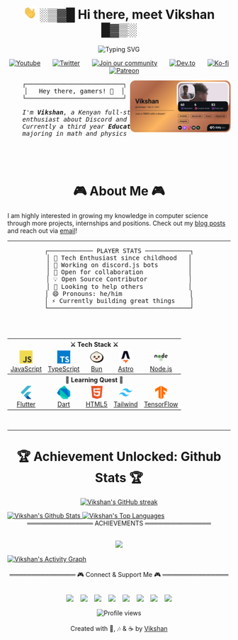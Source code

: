 <h1 align="center">
  <img src="https://raw.githubusercontent.com/ABSphreak/ABSphreak/master/gifs/Hi.gif" width="30px"> 
  ░▒▓█ Hi there, meet Vikshan █▓▒░
</h1>

<div align="center">
  <img src="https://readme-typing-svg.herokuapp.com?font=Press+Start+2P&size=16&duration=4000&color=00FF00&center=true&vCenter=true&width=500&lines=Be.D+Science+Undergraduate;Discord+Bot+Developer;DS+%7C+AI+%7C+ML+Enthusiast;Aspiring+Learner" alt="Typing SVG" />
</div>

<p align="center">
  <a href="https://www.youtube.com/@vikshan"><img width="32px" alt="Youtube" title="Youtube" src="https://i.imgur.com/qiXu7b2.png"/></a>
  &#8287;&#8287;&#8287;&#8287;&#8287;
  <a href="https://twitter.com/iamvikshan"><img width="32px" alt="Twitter" title="Twitter" src="https://i.imgur.com/OXZM1L6.png"/></a>
  &#8287;&#8287;&#8287;&#8287;&#8287;
  <a href="https://discord.gg/uMgS9evnmv"><img width="32px" src="https://i.imgur.com/OViZO8J.png" alt="Join our community"/></a>
  &#8287;&#8287;&#8287;&#8287;&#8287;
  <a href="https://dev.to/vikshan"><img width="32px" alt="Dev.to" title="Vikshan Dev.to" src="https://i.imgur.com/mVm29vK.png"></a>
  &#8287;&#8287;&#8287;&#8287;&#8287;
  <a href="https://ko-fi.com/vikshan"><img width="32px" alt="Ko-fi" title="Buy me a coffee" src="https://i.imgur.com/PpLeD3K.png"/></a>
  &#8287;&#8287;&#8287;&#8287;&#8287;
  <a href="https://www.patreon.com/vikshan"><img width="32px" alt="Patreon" title="Patreon" src="https://i.imgur.com/0uVwkoZ.png"/></a>
</p>

<div align="right">
  <a href="https://app.daily.dev/vikshan">
    <img align="right" src="./assets/img/devcard.png" width="45%" alt="Vikshan's Dev Card"/>
  </a>
</div>

<div align="left">
  <pre align="center">
   ┌──────────────────────────┐
   │   Hey there, gamers! 👋  │
   └──────────────────────────┘
  <em>
    I'm <b>Vikshan</b>, a Kenyan full-stack developer and 
    enthusiast about Discord and breaking things!
    Currently a third year <b>Education(Science)</b> undergraduate 
    majoring in math and physics at <a href="https://www.ku.ac.ke"><b>Kenyatta University</b>, Kenya</a>.
  </em>
  </pre>
</div>
<br/>
<div align="center">
  
  <h1>🎮 About Me 🎮 </h1>
  
</div>

I am highly interested in growing my knowledge in computer science through more projects,
internships and positions. Check out my [blog posts](https://blog.vikshan.tech) and reach out via
[email](mailto:info@vikshan.tech)!

---

<div align="left">
  <pre align="center">
┌──────────── PLAYER STATS ────────────┐
│ 🧞 Tech Enthusiast since childhood   │
│ 🔭 Working on discord.js bots        │
│ 👯 Open for collaboration            │
│ 💡 Open Source Contributor           │
│ 🤝 Looking to help others            │
│ 😄 Pronouns: he/him                  │
│ ⚡ Currently building great things    │
└──────────────────────────────────────┘
  </pre>
</div>
<br/>
<div align="right">
    <table>
      <tr>
        <th colspan="5" align="center">⚔️ Tech Stack ⚔️</th>
      </tr>
      <tr align="center">
        <td>
          <a href="https://www.javascript.com/" target="_blank">
            <img height="30" src="https://raw.githubusercontent.com/devicons/devicon/master/icons/javascript/javascript-original.svg"><br/>
            JavaScript
          </a>
        </td>
        <td>
          <a href="https://www.typescriptlang.org/" target="_blank">
            <img height="30" src="https://raw.githubusercontent.com/devicons/devicon/master/icons/typescript/typescript-plain.svg"><br/>
            TypeScript
          </a>
        </td>
        <td>
          <a href="https://bun.sh/" target="_blank">
            <img height="30" src="https://raw.githubusercontent.com/devicons/devicon/master/icons/bun/bun-original.svg"><br/>
            Bun
          </a>
        </td>
        <td>
          <a href="https://astro.build/" target="_blank">
            <img height="30" src="https://raw.githubusercontent.com/devicons/devicon/master/icons/astro/astro-original.svg"><br/>
            Astro
          </a>
        </td>
        <td>
          <a href="https://nodejs.org/en" target="_blank">
            <img height="30" src="https://raw.githubusercontent.com/devicons/devicon/master/icons/nodejs/nodejs-original-wordmark.svg"><br/>
            Node.js
          </a>
        </td>
      </tr>
      <tr>
        <th colspan="5" align="center">🎯 Learning Quest 🎯</th>
      </tr>
      <tr align="center">
        <td>
          <a href="https://flutter.org/en" target="_blank">
            <img height="30" src="https://raw.githubusercontent.com/devicons/devicon/master/icons/flutter/flutter-original.svg"><br/>
            Flutter
          </a>
        </td>
        <td>
          <a href="https://dart.org/en" target="_blank">
            <img height="30" src="https://raw.githubusercontent.com/devicons/devicon/master/icons/dart/dart-original.svg"><br/>
            Dart
          </a>
        </td>
        <td>
          <a href="https://www.w3schools.com/html/" target="_blank">
            <img height="30" src="https://raw.githubusercontent.com/devicons/devicon/master/icons/html5/html5-original.svg"><br/>
            HTML5
          </a>
        </td>
        <td>
          <a href="https://tailwindcss.com/" target="_blank">
            <img height="30" src="https://raw.githubusercontent.com/devicons/devicon/master/icons/tailwindcss/tailwindcss-original.svg"><br/>
            Tailwind
          </a>
        </td>
        <td>
          <a href="https://www.tensorflow.org/" target="_blank">
            <img height="30" src="https://raw.githubusercontent.com/devicons/devicon/master/icons/tensorflow/tensorflow-original.svg"><br/>
            TensorFlow
          </a>
        </td>
      </tr>
    </table>
  </div>
<br/>

---

<div align="center">
  
  <h1>🏆 Achievement Unlocked: Github Stats 🏆</h1>
  
</div>

<p align="center">
  <a href="https://github.com/vixshan">
    <img src="https://github-readme-streak-stats.herokuapp.com/?user=vixshan&theme=radical&border=7F3FBF&background=0D1117" alt="Vikshan's GitHub streak"/>
  </a>
</p>

<a href="https://github.com/vixshan">
  <img alt="Vikshan's Github Stats" src="https://awesome-github-stats.azurewebsites.net/user-stats/vixshan?cardType=level&theme=radical&preferLogin=false&Background=0D1117&Border=7F3FBF" height="192px" width="49.5%"/>
</a>
<a href="https://github.com/vixshan">
  <img alt="Vikshan's Top Languages" src="https://denvercoder1-github-readme-stats.vercel.app/api/top-langs/?username=vixshan&langs_count=8&layout=compact&theme=radical&border_color=7F3FBF&bg_color=0D1117" height="192px" width="49.5%"/>
</a>
<br/>
<div align="center">
  ═══════════════ ACHIEVEMENTS ═══════════════
</div>
<br/>
<p align="center">
  <a href="https://github.com/vixshan">
    <img width=800 src="https://github-profile-trophy.vercel.app/?username=vixshan&column=9&theme=radical&no-frame=true"/>
  </a>
</p>

<a href="https://github.com/vixshan">
  <img alt="Vikshan's Activity Graph" src="https://github-readme-activity-graph.vercel.app/graph?username=vixshan&theme=react-dark&radius=8&area=true"/>
</a>
<br/>
<br/>
<div align="center">
  ═══════════════ 🎮 Connect & Support Me 🎮 ═══════════════
</div>
<br/>
<p align="center">
  <a href="https://discordapp.com/users/929835843479302204"><img width="24px" src="https://www.vectorlogo.zone/logos/discord/discord-tile.svg"/></a>
  &#8287;&#8287;
  <a href="https://twitter.com/iamvikshan"><img width="26px" src="https://www.vectorlogo.zone/logos/twitter/twitter-official.svg"/></a>
  &#8287;&#8287;
  <a href="https://www.instagram.com/iamvikshan/"><img width="24px" src="https://www.vectorlogo.zone/logos/instagram/instagram-icon.svg"/></a>
  &#8287;&#8287;
  <a href="https://www.facebook.com/iamvikshan"><img width="26px" src="https://www.vectorlogo.zone/logos/facebook/facebook-tile.svg"/></a>
  &#8287;&#8287;
  <a href="https://patreon.com/vikshan"><img width="26px" src="https://www.vectorlogo.zone/logos/patreon/patreon-tile.svg"/></a>
  &#8287;&#8287;
  <a href="https://www.paypal.com/donate/?hosted_button_id=Z9PSR8AE282JQ"><img width="26px" src="https://www.vectorlogo.zone/logos/paypal/paypal-icon.svg"/></a>
  &#8287;&#8287;
  <a href="https://ko-fi.com/vikshan"><img width="26px" src="https://www.vectorlogo.zone/logos/ko-fi/ko-fi-icon.svg"/></a>
  &#8287;&#8287;
  <a href="https://github.com/sponsors/vixshan"><img width="26px" src="https://www.vectorlogo.zone/logos/github/github-icon.svg"/></a>
</p>

<div align="center">
  <img src="https://komarev.com/ghpvc/?username=vixshan&label=Profile%20views&color=0e75b6&style=flat" alt="Profile views"/>
  <br/>
  <br/>
  Created with 🖤, 🎶 & ☕ by <a href="https://github.com/vixshan">Vikshan</a>
  <br/>
</div>
